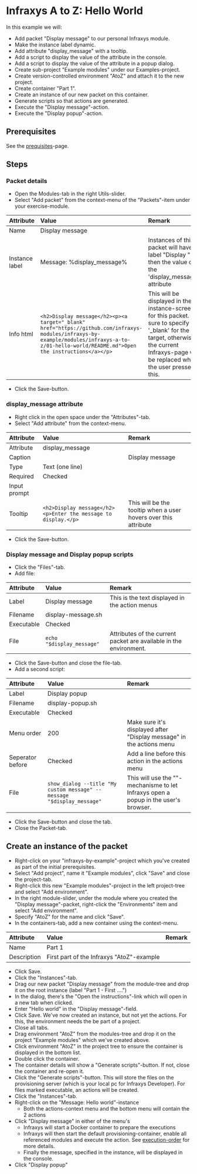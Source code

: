 # Infraxys A to Z: Hello World

In this example we will:
- Add packet "Display message" to our personal Infraxys module.
- Make the instance label dynamic.
- Add attribute "display_message" with a tooltip.
- Add a script to display the value of the attribute in the console.
- Add a script to display the value of the attribute in a popup dialog.
- Create sub-project "Example modules" under our Examples-project.
- Create version-controlled environment "AtoZ" and attach it to the new project.
- Create container "Part 1".
- Create an instance of our new packet on this container.
- Generate scripts so that actions are generated.
- Execute the "Display message"-action.
- Execute the "Display popup"-action.
   
## Prerequisites

See the [prequisites](./prerequisites.md)-page.

## Steps

### Packet details

- Open the Modules-tab in the right Utils-slider.
- Select "Add packet" from the context-menu of the "Packets"-item under your exercise-module.

| Attribute | Value | Remark |
| :-------- | :---- | :----- |
| Name | Display message | |
| Instance label | Message: %display_message% | Instances of this packet will have a label "Display " and then the value of the 'display_message'-attribute |
| Info html | ```<h2>Display message</h2><p><a target="_blank" href="https://github.com/infraxys-modules/infraxys-by-example/modules/infraxys-a-to-z/01-hello-world/README.md">Open the instructions</a></p>``` | This will be displayed in the instance-screens for this packet. Be sure to specify '_blank' for the target, otherwise the current Infraxys-page will be replaced when the user presses this. |

- Click the Save-button.

### display_message attribute

- Right click in the open space under the "Attributes"-tab.
- Select "Add attribute" from the context-menu.

| Attribute | Value | Remark |
| :-------- | :---- | :----- |
| Attribute | display_message | |
| Caption | | Display message |
| Type | Text (one line) | |
| Required | Checked | |
| Input prompt | <Enter a message here> | |
| Tooltip | ```<h2>Display message</h2><p>Enter the message to display.</p>``` | This will be the tooltip when a user hovers over this attribute |

- Click the Save-button.

### Display message and Display popup scripts

- Click the "Files"-tab.
- Add file:


| Attribute | Value | Remark |
| :-------- | :---- | :----- |
| Label | Display message | This is the text displayed in the action menus |
| Filename | display-message.sh | |
| Executable | Checked | |
| File | `echo "$display_message"` | Attributes of the current packet are available in the environment. |

- Click the Save-button and close the file-tab.
- Add a second script:

| Attribute | Value | Remark |
| :-------- | :---- | :----- |
| Label | Display popup |  |
| Filename | display-popup.sh | |
| Executable | Checked | |
| Menu order | 200 | Make sure it's displayed after "Display message" in the actions menu |
| Seperator before | Checked | Add a line before this action in the actions menu |
| File | `show_dialog --title "My custom message" --message "$display_message"` | This will use the "<FEEDBACK>"-mechanisme to let Infraxys open a popup in the user's browser. |

- Click the Save-button and close the tab.
- Close the Packet-tab.

## Create an instance of the packet

- Right-click on your "infraxys-by-example"-project which you've created as part of the initial prerequisites.
- Select "Add project", name it "Example modules", click "Save" and close the project-tab.
- Right-click this new "Example modules"-project in the left project-tree and select "Add environment".
- In the right module-slider, under the module where you created the "Display message"-packet, right-click the "Environments" item and select "Add environment".
- Specify "AtoZ" for the name and click "Save".
- In the containers-tab, add a new container using the context-menu.

| Attribute | Value | Remark |
| :-------- | :---- | :----- |
| Name | Part 1 |  |
| Description | First part of the Infraxys "AtoZ"-example | |

- Click Save.
- Click the "Instances"-tab.
- Drag our new packet "Display message" from the module-tree and drop it on the root instance (label "Part 1 - First ....")
- In the dialog, there's the "Open the instructions"-link which will open in a new tab when clicked.
- Enter "Hello world" in the "Display message"-field.
- Click Save. We've now created an instance, but not yet the actions. For this, the environment needs the be part of a project.
- Close all tabs.
- Drag environment "AtoZ" from the modules-tree and drop it on the project "Example modules" which we've created above.
- Click environment "AtoZ" in the project tree to ensure the container is displayed in the bottom list.
- Double click the container.
- The container details will show a "Generate scripts"-button. If not, close the container and re-open it.
- Click the "Generate scripts"-button. This will store the files on the provisioning server (which is your local pc for Infraxys Developer). For files marked executable, an actions will be created.
- Click the "Instances"-tab.
- Right-click on the "Message: Hello world"-instance
    - Both the actions-context menu and the bottom menu will contain the 2 actions
- Click "Display message" in either of the menu's
    - Infraxys will start a Docker container to prepare the executions
    - Infraxys will then start the default provisioning-container, enable all referenced modules and execute the action. See [execution-order](https://infraxys.io/topics/execution-order/) for more details.
    - Finally the message, specified in the instance, will be displayed in the console.
- Click "Display popup"

